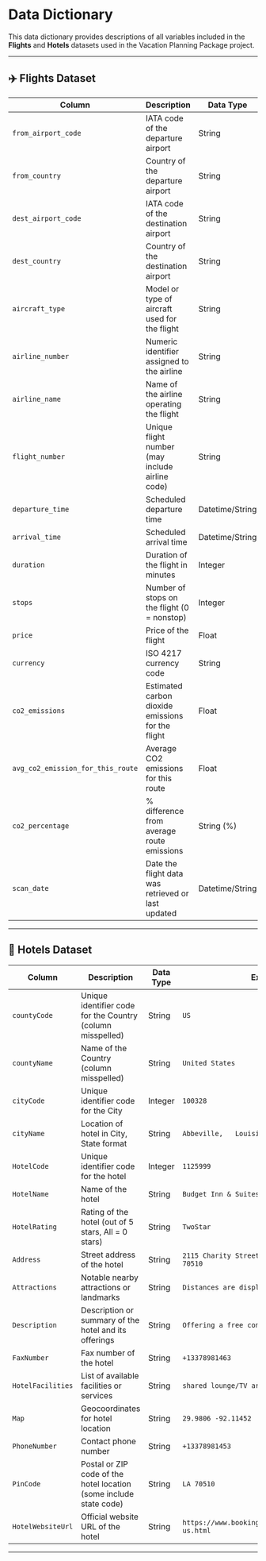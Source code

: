 # Data Dictionary

This data dictionary provides descriptions of all variables included in the **Flights** and **Hotels** datasets used in the Vacation Planning Package project.

---

## ✈️ Flights Dataset

| Column                            | Description                                                                 | Data Type       | Example                     |
|-----------------------------------|-----------------------------------------------------------------------------|-----------------|-----------------------------|
| `from_airport_code`               | IATA code of the departure airport                                          | String          | `JFK`                       |
| `from_country`                    | Country of the departure airport                                            | String          | `United States`             |
| `dest_airport_code`               | IATA code of the destination airport                                        | String          | `LAX`                       |
| `dest_country`                    | Country of the destination airport                                          | String          | `United States`             |
| `aircraft_type`                   | Model or type of aircraft used for the flight                               | String          | `Boeing 737`                |
| `airline_number`                  | Numeric identifier assigned to the airline                                  | String          | `DL`                        |
| `airline_name`                    | Name of the airline operating the flight                                    | String          | `[Delta]`                   |
| `flight_number`                   | Unique flight number (may include airline code)                             | String          | `DL456`                     |
| `departure_time`                  | Scheduled departure time                                                    | Datetime/String | `6/1/2023 14:30`            |
| `arrival_time`                    | Scheduled arrival time                                                      | Datetime/String | `6/1/2023 17:45`            |
| `duration`                        | Duration of the flight in minutes                                           | Integer         | `195`                       |
| `stops`                           | Number of stops on the flight (0 = nonstop)                                 | Integer         | `0`                         |
| `price`                           | Price of the flight                                                         | Float           | `250.00`                    |
| `currency`                        | ISO 4217 currency code                                                      | String          | `USD`                       |
| `co2_emissions`                   | Estimated carbon dioxide emissions for the flight                           | Float           | `150.5`                     |
| `avg_co2_emission_for_this_route` | Average CO2 emissions for this route                                        | Float           | `140.0`                     |
| `co2_percentage`                  | % difference from average route emissions                                   | String (%)      | `-3%`                       |
| `scan_date`                       | Date the flight data was retrieved or last updated                          | Datetime/String | `5/31/2023 15:30`           |

---

## 🏨 Hotels Dataset

| Column            | Description                                                            | Data Type | Example                                             |
|-------------------|------------------------------------------------------------------------|-----------|-----------------------------------------------------|
| `countyCode`      | Unique identifier code for the Country (column misspelled)             | String    | `US`                                                |
| `countyName`      | Name of the Country (column misspelled)                                | String    | `United States`                                     |
| `cityCode`        | Unique identifier code for the City                                    | Integer   | `100328`                                            |
| `cityName`        | Location of hotel in City,   State format                              | String    | `Abbeville,   Louisiana`                            |
| `HotelCode`       | Unique identifier code for the hotel                                   | Integer   | `1125999`                                           |
| `HotelName`       | Name of the hotel                                                      | String    | `Budget Inn & Suites`                               |
| `HotelRating`     | Rating of the hotel (out of 5 stars, All = 0 stars)                    | String    | `TwoStar`                                           |
| `Address`         | Street address of the hotel                                            | String    | `2115 Charity Street AbbevilleLouisiana 70510`      |
| `Attractions`     | Notable nearby attractions or landmarks                                | String    | `Distances are displayed...`                        |
| `Description`     | Description or summary of the hotel and its offerings                  | String    | `Offering a free continental breakfast...`          |
| `FaxNumber`       | Fax number of the hotel                                                | String    | `+13378981463`                                      |
| `HotelFacilities` | List of available facilities or services                               | String    | `shared lounge/TV area...`                          |
| `Map`             | Geocoordinates for hotel location                                      | String    | `29.9806 -92.11452`                                 |
| `PhoneNumber`     | Contact phone number                                                   | String    | `+13378981453`                                      |
| `PinCode`         | Postal or ZIP code of the hotel location (some include state code)     | String    | `LA 70510`                                          |
| `HotelWebsiteUrl` | Official website URL of the hotel                                      | String    | `https://www.booking.com/city/us/abbeville-us.html` |

---





